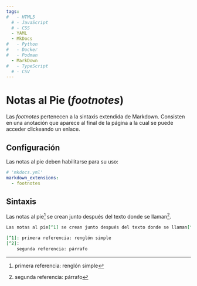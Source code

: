 ```yaml
---
tags:
#   - HTML5
  # - JavaScript
  # - CSS
  - YAML
  - MkDocs
#   - Python
#   - Docker
#   - Podman
  - MarkDown
#   - TypeScript
  # - CSV
---
```


# Notas al Pie (*footnotes*)


Las *footnotes* pertenecen a la sintaxis extendida de Markdown. Consisten en una anotación que aparece al final de la página a la cual se puede acceder clickeando un enlace.



## Configuración

Las notas al pie deben habilitarse para su uso:


```yaml title="Footnotes - Habilitación"
# 'mkdocs.yml'
markdown_extensions:
  - footnotes
```

## Sintaxis


Las notas al pie[^1] se crean junto después del texto donde se llaman[^2]. 

[^1]: primera referencia: renglón simple
[^2]: 
    segunda referencia: párrafo

```md title="Footnotes - Sintaxis"
Las notas al pie[^1] se crean junto después del texto donde se llaman[^2]. 

[^1]: primera referencia: renglón simple
[^2]: 
    segunda referencia: párrafo
```